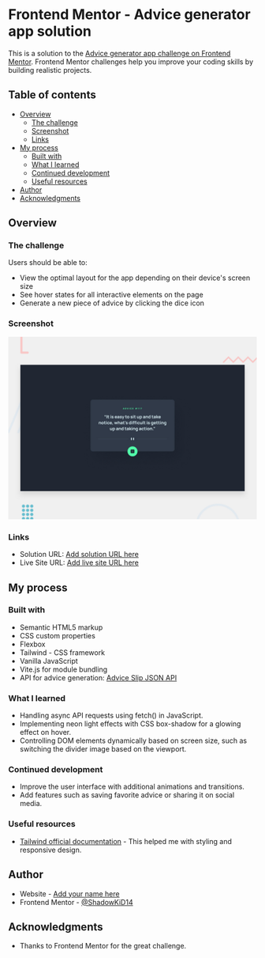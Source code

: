 # Frontend Mentor - Advice generator app solution

This is a solution to the [Advice generator app challenge on Frontend Mentor](https://www.frontendmentor.io/challenges/advice-generator-app-QdUG-13db). Frontend Mentor challenges help you improve your coding skills by building realistic projects.

## Table of contents

- [Overview](#overview)
  - [The challenge](#the-challenge)
  - [Screenshot](#screenshot)
  - [Links](#links)
- [My process](#my-process)
  - [Built with](#built-with)
  - [What I learned](#what-i-learned)
  - [Continued development](#continued-development)
  - [Useful resources](#useful-resources)
- [Author](#author)
- [Acknowledgments](#acknowledgments)

## Overview

### The challenge

Users should be able to:

- View the optimal layout for the app depending on their device's screen size
- See hover states for all interactive elements on the page
- Generate a new piece of advice by clicking the dice icon

### Screenshot

![ScreenShot](./design/desktop-preview.jpg)

### Links

- Solution URL: [Add solution URL here](https://your-solution-url.com)
- Live Site URL: [Add live site URL here](https://your-live-site-url.com)

## My process

### Built with

- Semantic HTML5 markup
- CSS custom properties
- Flexbox
- Tailwind - CSS framework
- Vanilla JavaScript
- Vite.js for module bundling
- API for advice generation: [Advice Slip JSON API](https://api.adviceslip.com/)

### What I learned

- Handling async API requests using fetch() in JavaScript.
- Implementing neon light effects with CSS box-shadow for a glowing effect on hover.
- Controlling DOM elements dynamically based on screen size, such as switching the divider image based on the viewport.

### Continued development

- Improve the user interface with additional animations and transitions.
- Add features such as saving favorite advice or sharing it on social media.

### Useful resources

- [Tailwind official documentation](https://tailwindcss.com/docs) - This helped me with styling and responsive design.

## Author

- Website - [Add your name here](https://www.your-site.com)
- Frontend Mentor - [@ShadowKiD14](https://www.frontendmentor.io/profile/ShadowKiD14)

## Acknowledgments

- Thanks to Frontend Mentor for the great challenge.